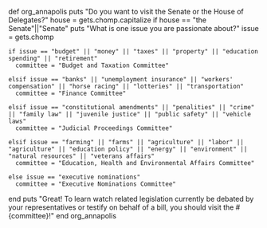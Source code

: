 def org_annapolis
  puts "Do you want to visit the Senate or the House of Delegates?"
  house = gets.chomp.capitalize
  if house == "the Senate"||"Senate"
    puts "What is one issue you are passionate about?"
    issue = gets.chomp

    if issue == "budget" || "money" || "taxes" || "property" || "education spending" || "retirement"
      committee = "Budget and Taxation Committee"

    elsif issue == "banks" || "unemployment insurance" || "workers' compensation" || "horse racing" || "lotteries" || "transportation"
      committee = "Finance Committee"

    elsif issue == "constitutional amendments" || "penalities" || "crime" || "family law" || "juvenile justice" || "public safety" || "vehicle laws"
      committee = "Judicial Proceedings Committee"

    elsif issue == "farming" || "farms" || "agriculture" || "labor" || "agriculture" || "education policy" || "energy" || "environment" || "natural resources" || "veterans affairs"
      committee = "Education, Health and Environmental Affairs Committee"
      
    else issue == "executive nominations"
      committee = "Executive Nominations Committee"
  end
  puts "Great! To learn watch related legislation currently be debated by your representatives or testify on behalf of a bill, you should visit the #{committee}!"
end
org_annapolis
